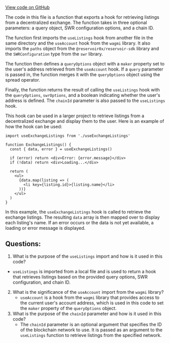 [View code on GitHub](zoo-labs/zoo/blob/master/ui/src/hooks/useOwnerListings.ts)

The code in this file is a function that exports a hook for retrieving listings from a decentralized exchange. The function takes in three optional parameters: a query object, SWR configuration options, and a chain ID. 

The function first imports the `useListings` hook from another file in the same directory and the `useAccount` hook from the `wagmi` library. It also imports the `paths` object from the `@reservoir0x/reservoir-sdk` library and the `SWRConfiguration` type from the `swr` library. 

The function then defines a `queryOptions` object with a `maker` property set to the user's address retrieved from the `useAccount` hook. If a `query` parameter is passed in, the function merges it with the `queryOptions` object using the spread operator. 

Finally, the function returns the result of calling the `useListings` hook with the `queryOptions`, `swrOptions`, and a boolean indicating whether the user's address is defined. The `chainId` parameter is also passed to the `useListings` hook. 

This hook can be used in a larger project to retrieve listings from a decentralized exchange and display them to the user. Here is an example of how the hook can be used:

```
import useExchangeListings from './useExchangeListings'

function ExchangeListings() {
  const { data, error } = useExchangeListings()

  if (error) return <div>Error: {error.message}</div>
  if (!data) return <div>Loading...</div>

  return (
    <ul>
      {data.map(listing => (
        <li key={listing.id}>{listing.name}</li>
      ))}
    </ul>
  )
}
```

In this example, the `useExchangeListings` hook is called to retrieve the exchange listings. The resulting `data` array is then mapped over to display each listing's name. If an error occurs or the data is not yet available, a loading or error message is displayed.
## Questions: 
 1. What is the purpose of the `useListings` import and how is it used in this code?
   - `useListings` is imported from a local file and is used to return a hook that retrieves listings based on the provided query options, SWR configuration, and chain ID.
2. What is the significance of the `useAccount` import from the `wagmi` library?
   - `useAccount` is a hook from the `wagmi` library that provides access to the current user's account address, which is used in this code to set the `maker` property of the `queryOptions` object.
3. What is the purpose of the `chainId` parameter and how is it used in this code?
   - The `chainId` parameter is an optional argument that specifies the ID of the blockchain network to use. It is passed as an argument to the `useListings` function to retrieve listings from the specified network.